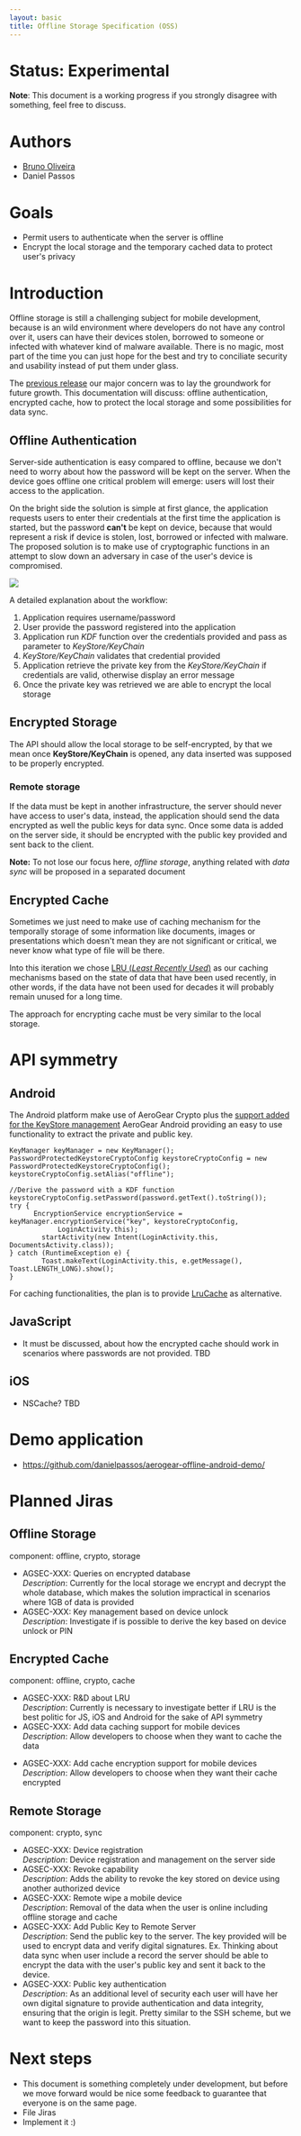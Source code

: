 ```yaml
---
layout: basic
title: Offline Storage Specification (OSS)
---
```


# Status: Experimental

**Note**: This document is a working progress if you strongly disagree with something, feel free to discuss.

# Authors

- [Bruno Oliveira](http://blog.abstractj.org/contact/)
- Daniel Passos

# Goals

- Permit users to authenticate when the server is offline
- Encrypt the local storage and the temporary cached data to protect user's privacy

# Introduction

Offline storage is still a challenging subject for mobile development, because is an wild environment where developers do not have any control over it, users can have their devices stolen, borrowed to someone or infected with whatever kind of malware available.  There is no magic, most part of the time you can just hope for the best and try to conciliate security and usability instead of put them under glass.

The [previous release](https://issues.jboss.org/browse/AGSEC-156?jql=fixVersion%20%3D%20%221.3.0%22%20AND%20project%20%3D%20AGSEC) our major concern was to lay the groundwork for future growth. This documentation will discuss: offline authentication, encrypted cache, how to protect the local storage and some possibilities for data sync.

## Offline Authentication
 
Server-side authentication is easy compared to offline, because we don't need to worry about how the password will be kept on the server. When the device goes offline one critical problem will emerge: users will lost their access to the application.

On the bright side the solution is simple at first glance, the application requests users to enter their credentials at the first time the application is started,  but the password **can't** be kept on device, because that would represent a risk if device is stolen, lost, borrowed or infected with malware. The proposed solution is to make use of cryptographic functions in an attempt to slow down an adversary in case of the user's device is compromised.

![](http://photon.abstractj.org/offline_authentication.jpg_20140207_120553.jpg)
 
 A detailed explanation about the workflow:
 
1. Application requires username/password 
2. User provide the password registered into the application 
3. Application run *KDF* function over the credentials provided and pass as parameter to *KeyStore/KeyChain*
4. *KeyStore/KeyChain* validates that credential provided
5. Application retrieve the private key from the *KeyStore/KeyChain* if credentials are valid, otherwise display an error message
6. Once the private key was retrieved we are able to encrypt the local storage

## Encrypted Storage

The API should allow the local storage to be self-encrypted, by that we mean once **KeyStore/KeyChain** is opened, any data inserted was supposed to be properly encrypted.

### Remote storage

If the data must be kept in another infrastructure, the server should never have access to user's data, instead, the application should send the data encrypted as well the public keys for data sync. Once some data is added on the server side, it should be encrypted with the public key provided and sent back to the client.

**Note:** To not lose our focus here, *offline storage*, anything related with *data sync* will be proposed in a separated document 

## Encrypted Cache

Sometimes we just need to make use of caching mechanism for the temporally storage of some information like documents, images or presentations which doesn't mean they are not significant or critical, we never know what type of file will be there. 

Into this iteration we chose [LRU (*Least Recently Used*)](http://en.wikipedia.org/wiki/Cache_algorithms#Least_Recently_Used) as our caching mechanisms based on the state of data that have been used recently, in other words, if the data have not been used for decades it will probably remain unused for a long time. 

The approach for encrypting cache must be very similar to the local storage.

# API symmetry

## Android

The Android platform make use of AeroGear Crypto plus the [support added for the KeyStore management](https://github.com/aerogear/aerogear-android/blob/247009a1a729952bae964e34551c7cb92846a132/src/org/jboss/aerogear/android/impl/security/PasswordEncryptionServices.java#L74)  AeroGear Android providing an easy to use functionality to extract the private and public key.

    KeyManager keyManager = new KeyManager();
    PasswordProtectedKeystoreCryptoConfig keystoreCryptoConfig = new PasswordProtectedKeystoreCryptoConfig();
    keystoreCryptoConfig.setAlias("offline");

    //Derive the password with a KDF function
    keystoreCryptoConfig.setPassword(password.getText().toString());
    try {
          EncryptionService encryptionService = keyManager.encryptionService("key", keystoreCryptoConfig,
                LoginActivity.this);
            startActivity(new Intent(LoginActivity.this, DocumentsActivity.class));
    } catch (RuntimeException e) {
            Toast.makeText(LoginActivity.this, e.getMessage(), Toast.LENGTH_LONG).show();
    }
                
For caching functionalities, the plan is to provide [LruCache](http://developer.android.com/reference/android/support/v4/util/LruCache.html) as alternative.

## JavaScript

- It must be discussed, about how the encrypted cache should work in scenarios where passwords are not provided.
TBD

## iOS

- NSCache?
TBD

# Demo application

- https://github.com/danielpassos/aerogear-offline-android-demo/

# Planned Jiras

## Offline Storage
component: offline, crypto, storage

- AGSEC-XXX: Queries on encrypted database <br />
*Description*: Currently for the local storage we encrypt and decrypt the whole database, which makes the solution impractical in scenarios where 1GB of data is provided
- AGSEC-XXX: Key management based on device unlock <br />
*Description*: Investigate if is possible to derive the key based on device unlock or PIN

## Encrypted Cache
component: offline, crypto, cache

- AGSEC-XXX: R&D about LRU <br />
*Description*: Currently is necessary to investigate better if LRU is the best politic for JS, iOS and Android for the sake of API symmetry
- AGSEC-XXX: Add data caching support for mobile devices <br />
*Description*: Allow developers to choose when they want to cache the data
* AGSEC-XXX: Add cache encryption support for mobile devices <br />
*Description*: Allow developers to choose when they want their cache encrypted

## Remote Storage
component: crypto, sync

- AGSEC-XXX: Device registration <br />
*Description*: Device registration and management on the server side
- AGSEC-XXX: Revoke capability <br />
*Description*: Adds the ability to revoke the key stored on device using another authorized device 
- AGSEC-XXX: Remote wipe a mobile device <br />
*Description*: Removal of the data when the user is online including offline storage and cache
- AGSEC-XXX: Add Public Key to Remote Server <br />
*Description*: Send the public key to the server. The key provided will be used to encrypt data and verify digital signatures. Ex. Thinking about data sync when user include a record the server should be able to encrypt the data with the user's public key and sent it back to the device.
- AGSEC-XXX: Public key authentication <br />
*Description*: As an additional level of security each user will have her own digital signature to provide authentication and data integrity, ensuring that the origin is legit. Pretty similar to the SSH scheme, but we want to keep the password into this situation.

# Next steps

- This document is something completely under development, but before we move forward would be nice some feedback to guarantee that everyone is on the same page.
- File Jiras
- Implement it :)
